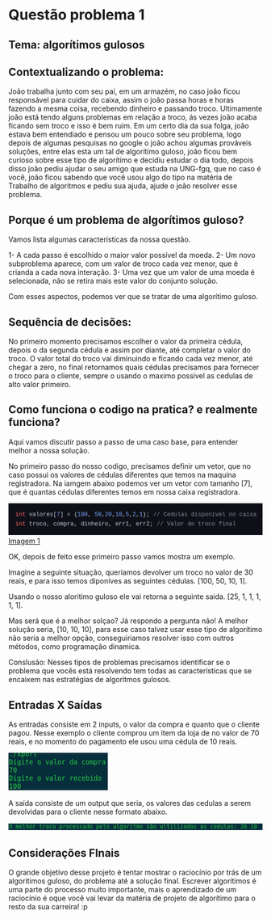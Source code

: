 # Questão problema 1

## Tema: algorítimos gulosos

## Contextualizando o problema:

João trabalha junto com seu pai, em um armazém, no caso joão ficou responsável para cuidar do caixa, assim o joão passa horas e horas fazendo a mesma coisa, recebendo dinheiro e passando troco. Ultimamente joão está tendo alguns problemas em relação a troco, ás vezes joão acaba ficando sem troco e isso é bem ruim. Em um certo dia da sua folga, joão estava bem entendiado e pensou um pouco sobre seu problema, logo depois de algumas pesquisas no google o joão achou algumas prováveis soluções, entre elas esta um tal de algorítimo guloso, joão ficou bem curioso sobre esse tipo de algorítimo e decidiu estudar o dia todo, depois disso joão pediu ajudar o seu amigo que estuda na UNG-fgq, que no caso é você, joão ficou sabendo que você usou algo do tipo na matéria de Trabalho de algoritmos e pediu sua ajuda, ajude o joão resolver esse problema.


## Porque é um problema de algorítimos guloso?

Vamos lista algumas características da nossa questão.

1- A cada passo é escolhido o maior valor possível da moeda.
2- Um novo subproblema aparece, com um valor de troco cada vez menor, que é crianda a cada nova interação.
3- Uma vez que um valor de uma moeda é selecionada, não se retira mais este valor do conjunto solução.

Com esses aspectos, podemos ver que se tratar de uma algorítimo guloso.


## Sequência de decisões:

No primeiro momento precisamos escolher o valor da primeira cédula, depois o da segunda cédula e assim por diante, até completar o valor do troco. O valor total do troco vai diminuindo e ficando cada vez menor, até chegar a zero, no final retornamos quais cédulas precisamos para fornecer o troco para o cliente, sempre o usando o maximo possivel as cedulas de alto valor primeiro. 


## Como funciona o codigo na pratica? e realmente funciona?

Aqui vamos discutir passo a passo de uma caso base, para entender melhor a nossa solução.

No primeiro passo do nosso codigo, precisamos definir um vetor, que no caso possui os valores de cédulas diferentes que temos na maquina registradora. Na iamgem abaixo podemos ver um vetor com tamanho [7], que é quantas cédulas diferentes temos em nossa caixa registradora.

![](/images/1.png)
[Imagem 1](/images/1.png)

OK, depois de feito esse primeiro passo vamos mostra um exemplo.

Imagine  a seguinte situação, queriamos devolver um troco no valor de 30 reais, e para isso temos diponíves as seguintes cédulas. [100, 50, 10, 1].

Usando o nosso aloritimo guloso ele vai retorna a seguinte saida. [25, 1, 1, 1, 1, 1].

Mas será que é a melhor solçao? Já respondo a pergunta não! A melhor solução seria, [10, 10, 10], para esse caso talvez usar esse tipo de algorítimo não seria a melhor opção, conseguiriamos resolver isso com outros métodos, como programação dinamica.

Conslusão: Nesses tipos de problemas precisamos identificar se o problema que vocês está resolvendo tem todas as características que se encaixem nas estratégias de algoritmos gulosos. 



## Entradas X Saídas

As entradas consiste em 2 inputs, o valor da compra e quanto que o cliente pagou. Nesse exemplo o cliente comprou um item da loja de no valor de 70 reais, e no momento do pagamento ele usou uma cédula de 10 reais.

![](/images/2.png)

A saída consiste de um output que seria, os valores das cedulas a serem devolvidas para o cliente nesse formato abaixo.

![](/images/3.png)

## Considerações FInais
O grande objetivo desse projeto é tentar mostrar o raciocínio por trás de um algorítimos guloso, do problema até a solução final. Escrever algorítimos é uma parte do processo muito importante, mais o aprendizado de um raciocínio é oque você vai levar da matéria de projeto de algorítimo para o resto da sua carreira! :p 




